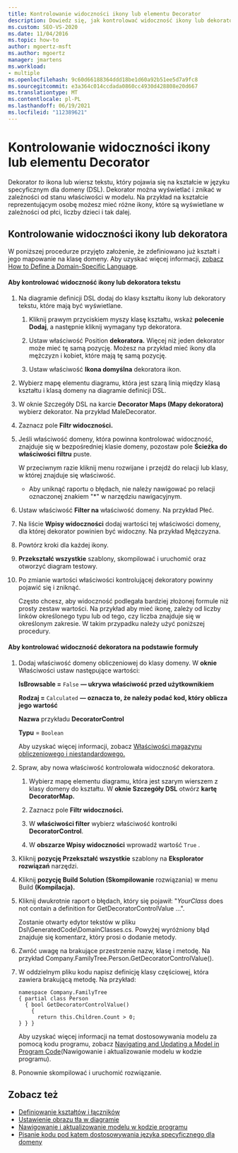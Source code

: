 ```yaml
---
title: Kontrolowanie widoczności ikony lub elementu Decorator
description: Dowiedz się, jak kontrolować widoczność ikony lub dekoratora w zależności od stanu właściwości w modelu.
ms.custom: SEO-VS-2020
ms.date: 11/04/2016
ms.topic: how-to
author: mgoertz-msft
ms.author: mgoertz
manager: jmartens
ms.workload:
- multiple
ms.openlocfilehash: 9c60d66188364ddd18be1d60a92b51ee5d7a9fc8
ms.sourcegitcommit: e3a364c014ccdada0860cc4930d428808e20d667
ms.translationtype: MT
ms.contentlocale: pl-PL
ms.lasthandoff: 06/19/2021
ms.locfileid: "112389621"
---
```

# <a name="controlling-the-visibility-of-an-icon-or-decorator"></a>Kontrolowanie widoczności ikony lub elementu Decorator
Dekorator *to* ikona lub wiersz tekstu, który pojawia się na kształcie w języku specyficznym dla domeny (DSL). Dekorator można wyświetlać i znikać w zależności od stanu właściwości w modelu. Na przykład na kształcie reprezentującym osobę możesz mieć różne ikony, które są wyświetlane w zależności od płci, liczby dzieci i tak dalej.

## <a name="controlling-the-visibility-of-an-icon-or-decorator"></a>Kontrolowanie widoczności ikony lub dekoratora
 W poniższej procedurze przyjęto założenie, że zdefiniowano już kształt i jego mapowanie na klasę domeny. Aby uzyskać więcej informacji, [zobacz How to Define a Domain-Specific Language](../modeling/how-to-define-a-domain-specific-language.md).

#### <a name="to-control-the-visibility-of-an-icon-or-text-decorator"></a>Aby kontrolować widoczność ikony lub dekoratora tekstu

1. Na diagramie definicji DSL dodaj do klasy kształtu ikony lub dekoratory tekstu, które mają być wyświetlane.

   1. Kliknij prawym przyciskiem myszy klasę kształtu, wskaż **polecenie Dodaj**, a następnie kliknij wymagany typ dekoratora.

   2. Ustaw właściwość Position **dekoratora.** Więcej niż jeden dekorator może mieć tę samą pozycję. Możesz na przykład mieć ikony dla mężczyzn i kobiet, które mają tę samą pozycję.

   3. Ustaw właściwość **Ikona domyślna** dekoratora ikon.

2. Wybierz mapę elementu diagramu, która jest szarą linią między klasą kształtu i klasą domeny na diagramie definicji DSL.

3. W oknie Szczegóły DSL na karcie **Decorator Maps (Mapy dekoratora)** wybierz dekorator. Na przykład MaleDecorator.

4. Zaznacz pole **Filtr widoczności.**

5. Jeśli właściwość domeny, która powinna kontrolować widoczność, znajduje się w bezpośredniej klasie domeny, pozostaw pole **Ścieżka do właściwości filtru** puste.

    W przeciwnym razie kliknij menu rozwijane i przejdź do relacji lub klasy, w której znajduje się właściwość.

   - Aby uniknąć raportu o błędach, nie należy nawigować po relacji oznaczonej znakiem "*" w narzędziu nawigacyjnym.

6. Ustaw właściwość **Filter na** właściwość domeny. Na przykład Płeć.

7. Na liście **Wpisy widoczności** dodaj wartości tej właściwości domeny, dla której dekorator powinien być widoczny. Na przykład Mężczyzna.

8. Powtórz kroki dla każdej ikony.

9. **Przekształć wszystkie** szablony, skompilować i uruchomić oraz otworzyć diagram testowy.

10. Po zmianie wartości właściwości kontrolującej dekoratory powinny pojawić się i zniknąć.

    Często chcesz, aby widoczność podlegała bardziej złożonej formule niż prosty zestaw wartości. Na przykład aby mieć ikonę, zależy od liczby linków określonego typu lub od tego, czy liczba znajduje się w określonym zakresie. W takim przypadku należy użyć poniższej procedury.

#### <a name="to-control-the-visibility-of-a-decorator-based-on-a-formula"></a>Aby kontrolować widoczność dekoratora na podstawie formuły

1. Dodaj właściwość domeny obliczeniowej do klasy domeny. W **oknie** Właściwości ustaw następujące wartości:

     **IsBrowsable =** `False` **— ukrywa właściwość przed użytkownikiem**    

     **Rodzaj =** `Calculated` **— oznacza to, że należy podać kod, który oblicza jego wartość**    

     **Nazwa** przykładu **DecoratorControl**

     **Typu** = `Boolean`

     Aby uzyskać więcej informacji, zobacz [Właściwości magazynu obliczeniowego i niestandardowego.](../modeling/calculated-and-custom-storage-properties.md)

2. Spraw, aby nowa właściwość kontrolowała widoczność dekoratora.

    1. Wybierz mapę elementu diagramu, która jest szarym wierszem z klasy domeny do kształtu. W **oknie Szczegóły DSL** otwórz **kartę DecoratorMap.**

    2. Zaznacz pole **Filtr widoczności.**

    3. W **właściwości filter** wybierz właściwość kontrolki **DecoratorControl**.

    4. W **obszarze Wpisy widoczności** wprowadź wartość `True` .

3. Kliknij **pozycję Przekształć wszystkie** szablony na **Eksplorator rozwiązań** narzędzi.

4. Kliknij **pozycję Build Solution (Skompilowanie** rozwiązania) w menu Build **(Kompilacja).**

5. Kliknij dwukrotnie raport o błędach, który się pojawił: "*YourClass* does not contain a definition for GetDecoratorControlValue ...".

     Zostanie otwarty edytor tekstów w pliku Dsl\GeneratedCode\DomainClasses.cs. Powyżej wyróżniony błąd znajduje się komentarz, który prosi o dodanie metody.

6. Zwróć uwagę na brakujące przestrzenie nazw, klasę i metodę.  Na przykład Company.FamilyTree.Person.GetDecoratorControlValue().

7. W oddzielnym pliku kodu napisz definicję klasy częściowej, która zawiera brakującą metodę. Na przykład:

    ```
    namespace Company.FamilyTree
    { partial class Person
      { bool GetDecoratorControlValue()
        {
          return this.Children.Count > 0;
    } } }
    ```

     Aby uzyskać więcej informacji na temat dostosowywania modelu za pomocą kodu programu, zobacz [Navigating and Updating a Model in Program Code](../modeling/navigating-and-updating-a-model-in-program-code.md)(Nawigowanie i aktualizowanie modelu w kodzie programu).

8. Ponownie skompilować i uruchomić rozwiązanie.

## <a name="see-also"></a>Zobacz też

- [Definiowanie kształtów i łączników](../modeling/defining-shapes-and-connectors.md)
- [Ustawienie obrazu tła w diagramie](../modeling/setting-a-background-image-on-a-diagram.md)
- [Nawigowanie i aktualizowanie modelu w kodzie programu](../modeling/navigating-and-updating-a-model-in-program-code.md)
- [Pisanie kodu pod kątem dostosowywania języka specyficznego dla domeny](../modeling/writing-code-to-customise-a-domain-specific-language.md)